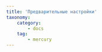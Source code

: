 ```yaml
---
title: 'Предварительные настройки'
taxonomy:
    category:
        - docs
    tag:
        - mercury
---
```


